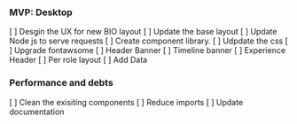 ### MVP: Desktop
[ ] Desgin the UX for new BIO layout
[ ] Update the base layout
[ ] Update Node js to serve requests
[ ] Create component library.
[ ] Udpdate the css
[ ] Upgrade fontawsome
[ ] Header Banner
[ ] Timeline banner
[ ] Experience Header
[ ] Per role layout
[ ] Add Data 


### Performance and debts
[ ] Clean the exisiting components
[ ] Reduce imports
[ ] Update documentation
